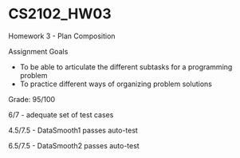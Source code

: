 # CS2102_HW03

Homework 3 - Plan Composition

Assignment Goals
- To be able to articulate the different subtasks for a programming problem
- To practice different ways of organizing problem solutions

Grade: 95/100

6/7 - adequate set of test cases

4.5/7.5 - DataSmooth1 passes auto-test

6.5/7.5 - DataSmooth2 passes auto-test
